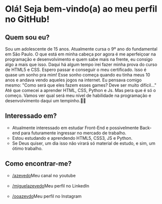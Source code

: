 <h1>Olá! Seja bem-vindo(a) ao meu perfil no GitHub!</h1> 
<h2>Quem sou eu?</h2>
    <p> Sou um adolescente de 15 anos. Atualmente cursa o 9º ano do fundamental em São Paulo. O que está em minha cabeça por agora é me aperfeiçoar na programação e desenvolvimento e quem sabe mais na frente, eu consigo algo a mais que isso. Daqui há algum tempo irei fazer minha prova do curso de HTML5 e CSS. Espero passar e conseguir o meu certificado. Isso é quase um sonho pra mim! Esse sonho começa quando eu tinha meus 10 anos e andava vendo aqueles jogos na internet. Eu pensava comigo mesmo: "Como será que eles fazem esses games? Deve ser muito difícil..." Até que comecei a aprender HTML, CSS, Python e Js. Mas pera que é só o começo. Vamos ver qual será meu nível de habilidade na programação e desenvolvimento daqui um tempinho.🚀💨</p>
<h2>Interessado em?</h2>    
 <ul type="circle">
    <li>Atualmente interessado em estudar Front-End e possivelmente Back-end para futuramente ingressar no mercado de trabalho.</li>
    <li>Estou estudando e aprendendo HTML5, CSS3, JS e Python.</li>
    <li>Se Deus quiser, um dia isso não virará só material de estudo, e sim, um ótimo trabalho.</li>
 </ul>
 <h2>Como encontrar-me?</h2>
 <ul type="circle">
     <li><a href="https://www.youtube.com/channel/UCEcSHF7PoMFRDoMAhtrF1Lw" target="_blank" rel="external">/azevedo</a>Meu canal no youtube</li><br>
     <li><a href="https://www.linkedin.com/in/miguel-azevedo-8b3ab3286/">/miguelazevedo</a>Meu perfil no LinkedIn</li><br>
     <li><a href="https://www.instagram.com/ooazevdo/">/ooazevdo</a>Meu perfil no Instagram</li>
 </ul>
<!---
Não tenha medo do caminho, tenha medo de não caminhar.
--->
